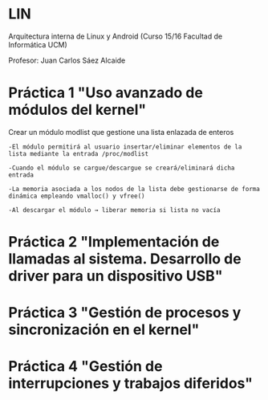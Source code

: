 # LIN
Arquitectura interna de Linux y Android (Curso 15/16 Facultad de Informática UCM)

Profesor: Juan Carlos Sáez Alcaide

Práctica 1 "Uso avanzado de módulos del kernel"
===============

 Crear un módulo modlist que gestione una lista enlazada de enteros 
 
    -El módulo permitirá al usuario insertar/eliminar elementos de la lista mediante la entrada /proc/modlist 
  
    -Cuando el módulo se cargue/descargue se creará/eliminará dicha entrada 
  
    -La memoria asociada a los nodos de la lista debe gestionarse de forma dinámica empleando vmalloc() y vfree() 
  
    -Al descargar el módulo → liberar memoria si lista no vacía

Práctica 2 "Implementación de llamadas al sistema. Desarrollo de driver para un dispositivo USB"
===============

Práctica 3 "Gestión de procesos y sincronización en el kernel"
===============


Práctica 4 "Gestión de interrupciones y trabajos diferidos"
===============

